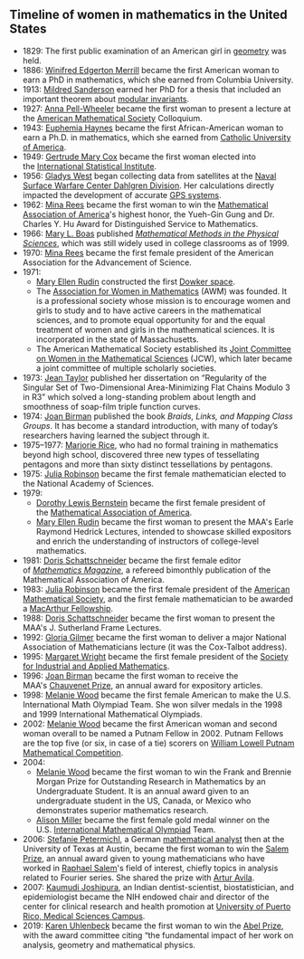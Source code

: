 <h2> Timeline of women in mathematics in the United States</h2>
<ul>
<li>1829: The first public examination of an American girl in&nbsp;<a title="Geometry" href="https://en.wikipedia.org/wiki/Geometry">geometry</a>&nbsp;was held.<sup id="cite_ref-1" class="reference"></sup></li>
<li>1886:&nbsp;<a title="Winifred Edgerton Merrill" href="https://en.wikipedia.org/wiki/Winifred_Edgerton_Merrill">Winifred Edgerton Merrill</a>&nbsp;became the first American woman to earn a PhD in mathematics, which she earned from Columbia University.</li>
<li>1913:&nbsp;<a title="Mildred Sanderson" href="https://en.wikipedia.org/wiki/Mildred_Sanderson">Mildred Sanderson</a>&nbsp;earned her PhD for a thesis that included an important theorem about&nbsp;<a title="Modular invariant theory" href="https://en.wikipedia.org/wiki/Modular_invariant_theory">modular invariants</a>.<sup id="cite_ref-agnesscott_3-0" class="reference"></sup></li>
<li>1927:&nbsp;<a title="Anna Johnson Pell Wheeler" href="https://en.wikipedia.org/wiki/Anna_Johnson_Pell_Wheeler">Anna Pell-Wheeler</a>&nbsp;became the first woman to present a lecture at the&nbsp;<a title="American Mathematical Society" href="https://en.wikipedia.org/wiki/American_Mathematical_Society">American Mathematical Society</a>&nbsp;Colloquium.<sup id="cite_ref-agnesscott2_4-0" class="reference"></sup></li>
<li>1943:&nbsp;<a title="Euphemia Haynes" href="https://en.wikipedia.org/wiki/Euphemia_Haynes">Euphemia Haynes</a>&nbsp;became the first African-American woman to earn a Ph.D. in mathematics, which she earned from&nbsp;<a class="mw-redirect" title="The Catholic University of America" href="https://en.wikipedia.org/wiki/The_Catholic_University_of_America">Catholic University of America</a>.<sup id="cite_ref-buffalo_5-0" class="reference"></sup></li>
<li>1949:&nbsp;<a title="Gertrude Mary Cox" href="https://en.wikipedia.org/wiki/Gertrude_Mary_Cox">Gertrude Mary Cox</a>&nbsp;became the first woman elected into the&nbsp;<a title="International Statistical Institute" href="https://en.wikipedia.org/wiki/International_Statistical_Institute">International Statistical Institute</a>.<sup id="cite_ref-agnesscott3_6-0" class="reference"></sup></li>
<li>1956:&nbsp;<a title="Gladys West" href="https://en.wikipedia.org/wiki/Gladys_West">Gladys West</a>&nbsp;began collecting data from satellites at the&nbsp;<a title="Naval Surface Warfare Center Dahlgren Division" href="https://en.wikipedia.org/wiki/Naval_Surface_Warfare_Center_Dahlgren_Division">Naval Surface Warfare Center Dahlgren Division</a>. Her calculations directly impacted the development of accurate&nbsp;<a class="mw-redirect" title="GPS system" href="https://en.wikipedia.org/wiki/GPS_system">GPS systems</a>.<sup id="cite_ref-7" class="reference"></sup></li>
<li>1962:&nbsp;<a title="Mina Rees" href="https://en.wikipedia.org/wiki/Mina_Rees">Mina Rees</a>&nbsp;became the first woman to win the&nbsp;<a title="Mathematical Association of America" href="https://en.wikipedia.org/wiki/Mathematical_Association_of_America">Mathematical Association of America</a>'s highest honor, the Yueh-Gin Gung and Dr. Charles Y. Hu Award for Distinguished Service to Mathematics.<sup id="cite_ref-agnesscott2_4-1" class="reference"></sup></li>
<li>1966:&nbsp;<a title="Mary L. Boas" href="https://en.wikipedia.org/wiki/Mary_L._Boas">Mary L. Boas</a>&nbsp;published&nbsp;<em><a title="Mathematical Methods in the Physical Sciences" href="https://en.wikipedia.org/wiki/Mathematical_Methods_in_the_Physical_Sciences">Mathematical Methods in the Physical Sciences</a></em>, which was still widely used in college classrooms as of 1999.</li>
<li>1970:&nbsp;<a title="Mina Rees" href="https://en.wikipedia.org/wiki/Mina_Rees">Mina Rees</a>&nbsp;became the first female president of the American Association for the Advancement of Science.<sup id="cite_ref-agnesscott4_10-0" class="reference"></sup></li>
<li>1971:
<ul>
<li><a title="Mary Ellen Rudin" href="https://en.wikipedia.org/wiki/Mary_Ellen_Rudin">Mary Ellen Rudin</a>&nbsp;constructed the first&nbsp;<a title="Dowker space" href="https://en.wikipedia.org/wiki/Dowker_space">Dowker space</a>.<sup id="cite_ref-11" class="reference"></sup></li>
<li>The&nbsp;<a title="Association for Women in Mathematics" href="https://en.wikipedia.org/wiki/Association_for_Women_in_Mathematics">Association for Women in Mathematics</a>&nbsp;(AWM) was founded. It is a professional society whose mission is to encourage women and girls to study and to have active careers in the mathematical sciences, and to promote equal opportunity for and the equal treatment of women and girls in the mathematical sciences. It is incorporated in the state of Massachusetts.<sup id="cite_ref-google_12-0" class="reference"></sup></li>
<li>The American Mathematical Society established its&nbsp;<a class="new" title="Joint Committee on Women in the Mathematical Sciences (page does not exist)" href="https://en.wikipedia.org/w/index.php?title=Joint_Committee_on_Women_in_the_Mathematical_Sciences&amp;action=edit&amp;redlink=1">Joint Committee on Women in the Mathematical Sciences</a>&nbsp;(JCW), which later became a joint committee of multiple scholarly societies.<sup id="cite_ref-wordpress_13-0" class="reference"></sup></li>
</ul>
</li>
<li>1973:&nbsp;<a title="Jean Taylor" href="https://en.wikipedia.org/wiki/Jean_Taylor">Jean Taylor</a>&nbsp;published her dissertation on &ldquo;Regularity of the Singular Set of Two-Dimensional Area-Minimizing Flat Chains Modulo 3 in R3&rdquo; which solved a long-standing problem about length and smoothness of soap-film triple function curves.<sup id="cite_ref-agnesscott5_14-0" class="reference"></sup></li>
<li>1974:&nbsp;<a title="Joan Birman" href="https://en.wikipedia.org/wiki/Joan_Birman">Joan Birman</a>&nbsp;published the book&nbsp;<em>Braids, Links, and Mapping Class Groups</em>. It has become a standard introduction, with many of today&rsquo;s researchers having learned the subject through it.<sup id="cite_ref-PDF-1513965283_15-0" class="reference"></sup></li>
<li>1975&ndash;1977:&nbsp;<a title="Marjorie Rice" href="https://en.wikipedia.org/wiki/Marjorie_Rice">Marjorie Rice</a>, who had no formal training in mathematics beyond high school, discovered three new types of tessellating pentagons and more than sixty distinct tessellations by pentagons.<sup id="cite_ref-camosun_16-0" class="reference"></sup></li>
<li>1975:&nbsp;<a title="Julia Robinson" href="https://en.wikipedia.org/wiki/Julia_Robinson">Julia Robinson</a>&nbsp;became the first female mathematician elected to the National Academy of Sciences.<sup id="cite_ref-awm-math_17-0" class="reference"></sup></li>
<li>1979:
<ul>
<li><a title="Dorothy Lewis Bernstein" href="https://en.wikipedia.org/wiki/Dorothy_Lewis_Bernstein">Dorothy Lewis Bernstein</a>&nbsp;became the first female president of the&nbsp;<a title="Mathematical Association of America" href="https://en.wikipedia.org/wiki/Mathematical_Association_of_America">Mathematical Association of America</a>.<sup id="cite_ref-google2_18-0" class="reference"></sup></li>
<li><a title="Mary Ellen Rudin" href="https://en.wikipedia.org/wiki/Mary_Ellen_Rudin">Mary Ellen Rudin</a>&nbsp;became the first woman to present the MAA's Earle Raymond Hedrick Lectures, intended to showcase skilled expositors and enrich the understanding of instructors of college-level mathematics.</li>
</ul>
</li>
<li>1981:&nbsp;<a title="Doris Schattschneider" href="https://en.wikipedia.org/wiki/Doris_Schattschneider">Doris Schattschneider</a>&nbsp;became the first female editor of&nbsp;<em><a title="Mathematics Magazine" href="https://en.wikipedia.org/wiki/Mathematics_Magazine">Mathematics Magazine</a></em>, a refereed bimonthly publication of the Mathematical Association of America.<sup id="cite_ref-parson_19-0" class="reference"></sup><sup id="cite_ref-bwm_20-0" class="reference"></sup></li>
<li>1983:&nbsp;<a title="Julia Robinson" href="https://en.wikipedia.org/wiki/Julia_Robinson">Julia Robinson</a>&nbsp;became the first female president of the&nbsp;<a title="American Mathematical Society" href="https://en.wikipedia.org/wiki/American_Mathematical_Society">American Mathematical Society</a>,<sup id="cite_ref-awm-math_17-1" class="reference"></sup>&nbsp;and the first female mathematician to be awarded a&nbsp;<a class="mw-redirect" title="MacArthur Fellowship" href="https://en.wikipedia.org/wiki/MacArthur_Fellowship">MacArthur Fellowship</a>.<sup id="cite_ref-agnesscott2_4-3" class="reference"></sup></li>
<li>1988:&nbsp;<a title="Doris Schattschneider" href="https://en.wikipedia.org/wiki/Doris_Schattschneider">Doris Schattschneider</a>&nbsp;became the first woman to present the MAA's J. Sutherland Frame Lectures.</li>
<li>1992:&nbsp;<a class="mw-redirect" title="Gloria Gilmer" href="https://en.wikipedia.org/wiki/Gloria_Gilmer">Gloria Gilmer</a>&nbsp;became the first woman to deliver a major National Association of Mathematicians lecture (it was the Cox-Talbot address).<sup id="cite_ref-buffalo2_21-0" class="reference"></sup></li>
<li>1995:&nbsp;<a title="Margaret H. Wright" href="https://en.wikipedia.org/wiki/Margaret_H._Wright">Margaret Wright</a>&nbsp;became the first female president of the&nbsp;<a title="Society for Industrial and Applied Mathematics" href="https://en.wikipedia.org/wiki/Society_for_Industrial_and_Applied_Mathematics">Society for Industrial and Applied Mathematics</a>.<sup id="cite_ref-agnesscott2_4-5" class="reference"></sup></li>
<li>1996:&nbsp;<a title="Joan Birman" href="https://en.wikipedia.org/wiki/Joan_Birman">Joan Birman</a>&nbsp;became the first woman to receive the MAA's&nbsp;<a title="Chauvenet Prize" href="https://en.wikipedia.org/wiki/Chauvenet_Prize">Chauvenet Prize</a>, an annual award for expository articles.<sup id="cite_ref-agnesscott2_4-6" class="reference"></sup></li>
<li>1998:&nbsp;<a title="Melanie Wood" href="https://en.wikipedia.org/wiki/Melanie_Wood">Melanie Wood</a>&nbsp;became the first female American to make the U.S. International Math Olympiad Team. She won silver medals in the 1998 and 1999 International Mathematical Olympiads.</li>
<li>2002:&nbsp;<a title="Melanie Wood" href="https://en.wikipedia.org/wiki/Melanie_Wood">Melanie Wood</a>&nbsp;became the first American woman and second woman overall to be named a Putnam Fellow in 2002. Putnam Fellows are the top five (or six, in case of a tie) scorers on&nbsp;<a title="William Lowell Putnam Mathematical Competition" href="https://en.wikipedia.org/wiki/William_Lowell_Putnam_Mathematical_Competition">William Lowell Putnam Mathematical Competition</a>.<sup id="cite_ref-duke_23-0" class="reference"></sup><sup id="cite_ref-jhu_24-0" class="reference"></sup></li>
<li>2004:
<ul>
<li><a title="Melanie Wood" href="https://en.wikipedia.org/wiki/Melanie_Wood">Melanie Wood</a>&nbsp;became the first woman to win the Frank and Brennie Morgan Prize for Outstanding Research in Mathematics by an Undergraduate Student. It is an annual award given to an undergraduate student in the US, Canada, or Mexico who demonstrates superior mathematics research.<sup id="cite_ref-PDF-1444762611_25-0" class="reference"></sup></li>
<li><a title="Alison Miller" href="https://en.wikipedia.org/wiki/Alison_Miller">Alison Miller</a>&nbsp;became the first female gold medal winner on the U.S.&nbsp;<a title="International Mathematical Olympiad" href="https://en.wikipedia.org/wiki/International_Mathematical_Olympiad">International Mathematical Olympiad</a>&nbsp;Team.<sup id="cite_ref-mathforum_26-0" class="reference"></sup></li>
</ul>
</li>
<li>2006:&nbsp;<a title="Stefanie Petermichl" href="https://en.wikipedia.org/wiki/Stefanie_Petermichl">Stefanie Petermichl</a>, a German&nbsp;<a title="Mathematical analysis" href="https://en.wikipedia.org/wiki/Mathematical_analysis">mathematical analyst</a>&nbsp;then at the University of Texas at Austin, became the first woman to win the&nbsp;<a title="Salem Prize" href="https://en.wikipedia.org/wiki/Salem_Prize">Salem Prize</a>, an annual award given to young mathematicians who have worked in&nbsp;<a class="mw-redirect" title="Raphael Salem" href="https://en.wikipedia.org/wiki/Raphael_Salem">Raphael Salem</a>'s field of interest, chiefly topics in analysis related to Fourier series.<sup id="cite_ref-cv_27-0" class="reference"></sup><sup id="cite_ref-agnesscott2_4-7" class="reference"></sup>&nbsp;She shared the prize with&nbsp;<a title="Artur Avila" href="https://en.wikipedia.org/wiki/Artur_Avila">Artur Avila</a>.<sup id="cite_ref-28" class="reference"></sup></li>
<li>2007:&nbsp;<a title="Kaumudi Joshipura" href="https://en.wikipedia.org/wiki/Kaumudi_Joshipura">Kaumudi Joshipura</a>, an Indian dentist-scientist, biostatistician, and epidemiologist became the NIH endowed chair and director of the center for clinical research and health promotion at&nbsp;<a title="University of Puerto Rico, Medical Sciences Campus" href="https://en.wikipedia.org/wiki/University_of_Puerto_Rico,_Medical_Sciences_Campus">University of Puerto Rico, Medical Sciences Campus</a>.<sup id="cite_ref-:1_29-0" class="reference"></sup><sup id="cite_ref-30" class="reference"></sup></li>
<li>2019:&nbsp;<a title="Karen Uhlenbeck" href="https://en.wikipedia.org/wiki/Karen_Uhlenbeck">Karen Uhlenbeck</a>&nbsp;became the first woman to win the&nbsp;<a title="Abel Prize" href="https://en.wikipedia.org/wiki/Abel_Prize">Abel Prize</a>, with the award committee citing &ldquo;the fundamental impact of her work on analysis, geometry and mathematical physics.</li>
</ul>
